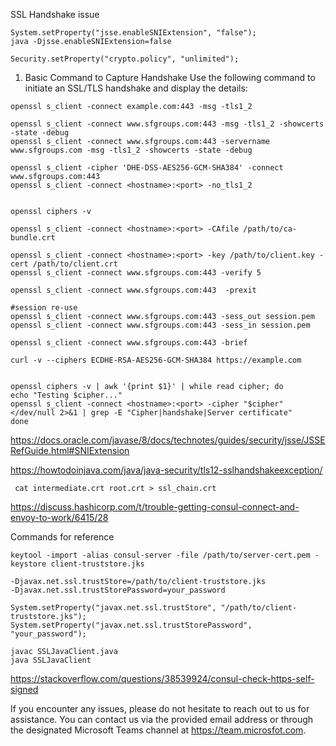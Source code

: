 SSL Handshake issue

```
System.setProperty("jsse.enableSNIExtension", "false");
java -Djsse.enableSNIExtension=false

Security.setProperty("crypto.policy", "unlimited");
```

1. Basic Command to Capture Handshake
   Use the following command to initiate an SSL/TLS handshake and display the details:
```shell
openssl s_client -connect example.com:443 -msg -tls1_2

openssl s_client -connect www.sfgroups.com:443 -msg -tls1_2 -showcerts -state -debug
openssl s_client -connect www.sfgroups.com:443 -servername www.sfgroups.com -msg -tls1_2 -showcerts -state -debug

openssl s_client -cipher 'DHE-DSS-AES256-GCM-SHA384' -connect www.sfgroups.com:443
openssl s_client -connect <hostname>:<port> -no_tls1_2


openssl ciphers -v

openssl s_client -connect <hostname>:<port> -CAfile /path/to/ca-bundle.crt

openssl s_client -connect <hostname>:<port> -key /path/to/client.key -cert /path/to/client.crt
openssl s_client -connect www.sfgroups.com:443 -verify 5

openssl s_client -connect www.sfgroups.com:443  -prexit

#session re-use
openssl s_client -connect www.sfgroups.com:443 -sess_out session.pem
openssl s_client -connect www.sfgroups.com:443 -sess_in session.pem

openssl s_client -connect www.sfgroups.com:443 -brief
``` 

```shell
curl -v --ciphers ECDHE-RSA-AES256-GCM-SHA384 https://example.com


openssl ciphers -v | awk '{print $1}' | while read cipher; do
echo "Testing $cipher..."
openssl s_client -connect <hostname>:<port> -cipher "$cipher" </dev/null 2>&1 | grep -E "Cipher|handshake|Server certificate"
done
```


https://docs.oracle.com/javase/8/docs/technotes/guides/security/jsse/JSSERefGuide.html#SNIExtension

https://howtodoinjava.com/java/java-security/tls12-sslhandshakeexception/


```
 cat intermediate.crt root.crt > ssl_chain.crt

```
https://discuss.hashicorp.com/t/trouble-getting-consul-connect-and-envoy-to-work/6415/28

Commands for reference

```
keytool -import -alias consul-server -file /path/to/server-cert.pem -keystore client-truststore.jks

-Djavax.net.ssl.trustStore=/path/to/client-truststore.jks
-Djavax.net.ssl.trustStorePassword=your_password

System.setProperty("javax.net.ssl.trustStore", "/path/to/client-truststore.jks");
System.setProperty("javax.net.ssl.trustStorePassword", "your_password");

javac SSLJavaClient.java
java SSLJavaClient

```

https://stackoverflow.com/questions/38539924/consul-check-https-self-signed


If you encounter any issues, please do not hesitate to reach out to us for assistance. You can contact us via the provided email address or through the designated Microsoft Teams channel at https://team.microsfot.com.
